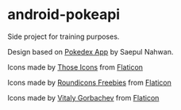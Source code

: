 # android-pokeapi

Side project for training purposes.

Design based on [Pokedex App](https://www.uplabs.com/posts/pokedex-app) by Saepul Nahwan.

Icons made by [Those Icons](https://www.flaticon.es/autores/those-icons) from [Flaticon](https://www.flaticon.es/)

Icons made by [Roundicons Freebies](https://www.flaticon.com/authors/roundicons-freebies) from [Flaticon](https://www.flaticon.es/)

Icons made by [Vitaly Gorbachev](https://www.flaticon.com/authors/vitaly-gorbachev) from [Flaticon](https://www.flaticon.es/)
